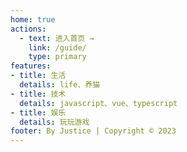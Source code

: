 ```yaml
---
home: true
actions:
  - text: 进入首页 →
    link: /guide/
    type: primary
features:
- title: 生活
  details: life、养猫
- title: 技术
  details: javascript、vue、typescript
- title: 娱乐
  details: 玩玩游戏
footer: By Justice | Copyright © 2023
---
```

